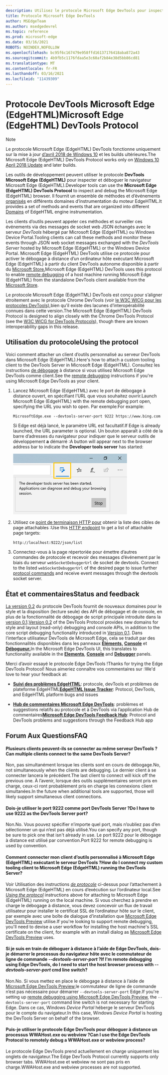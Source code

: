 ```yaml
---
description: Utilisez le protocole Microsoft Edge DevTools pour inspecter et déboguer le navigateur Microsoft Edge (EdgeHTML).
title: Protocole Microsoft Edge DevTools
author: MSEdgeTeam
ms.author: msedgedevrel
ms.topic: reference
ms.prod: microsoft-edge
ms.date: 03/16/2021
ROBOTS: NOINDEX,NOFOLLOW
ms.openlocfilehash: bc95f6c167479e958ffd16137176418aba872a43
ms.sourcegitcommit: 4b9fb5c1176fdaa5e3c60af2b84e38d5bb86cd81
ms.translationtype: MT
ms.contentlocale: fr-FR
ms.lasthandoff: 03/16/2021
ms.locfileid: "11439309"
---
```

# <a name="microsoft-edge-edgehtml-devtools-protocol"></a><span data-ttu-id="10577-103">Protocole DevTools Microsoft Edge (EdgeHTML)</span><span class="sxs-lookup"><span data-stu-id="10577-103">Microsoft Edge (EdgeHTML) DevTools Protocol</span></span>

> [!NOTE]
> <span data-ttu-id="10577-104">Le protocole Microsoft Edge (EdgeHTML) DevTools fonctionne uniquement sur la mise à jour [d’avril 2018 de Windows 10](https://blogs.windows.com/windowsexperience/2018/04/30/how-to-get-the-windows-10-april-2018-update/#5VXkQMU41CJzZPER.97) et les builds ultérieures.</span><span class="sxs-lookup"><span data-stu-id="10577-104">The Microsoft Edge (EdgeHTML) DevTools Protocol works only on [Windows 10 April 2018 Update](https://blogs.windows.com/windowsexperience/2018/04/30/how-to-get-the-windows-10-april-2018-update/#5VXkQMU41CJzZPER.97) and later builds.</span></span>

<span data-ttu-id="10577-105">Les outils de développement peuvent utiliser le protocole **DevTools Microsoft Edge (EdgeHTML)** pour inspecter et déboguer le navigateur Microsoft Edge (EdgeHTML).</span><span class="sxs-lookup"><span data-stu-id="10577-105">Developer tools can use the **Microsoft Edge (EdgeHTML) DevTools Protocol** to inspect and debug the Microsoft Edge (EdgeHTML) browser.</span></span> <span data-ttu-id="10577-106">Il fournit un ensemble de méthodes et d’événements [organisés](0.2/domains/index.md) en différents domaines d’instrumentation du moteur EdgeHTML.</span><span class="sxs-lookup"><span data-stu-id="10577-106">It provides a set of methods and events that are organized into different [Domains](0.2/domains/index.md) of EdgeHTML engine instrumentation.</span></span>

 <span data-ttu-id="10577-107">Les clients d’outils peuvent appeler ces méthodes et surveiller ces événements via des messages de socket web JSON échangés avec le serveur *DevTools* hébergé par Microsoft Edge (EdgeHTML) ou Windows Device Portal.</span><span class="sxs-lookup"><span data-stu-id="10577-107">Tooling clients can call these methods and monitor these events through JSON web socket messages exchanged with the *DevTools Server* hosted by Microsoft Edge (EdgeHTML) or the Windows Device Portal.</span></span> <span data-ttu-id="10577-108">Microsoft Edge (EdgeHTML) DevTools utilise [](0.2/clients.md#microsoft-edge-devtools-preview) ce protocole pour activer le débogage à distance d’un ordinateur hôte exécutant Microsoft Edge (EdgeHTML) à partir du client DevTools autonome disponible à partir du [Microsoft Store.](https://www.microsoft.com/store/p/microsoft-edge-devtools-preview/9mzbfrmz0mnj)</span><span class="sxs-lookup"><span data-stu-id="10577-108">Microsoft Edge (EdgeHTML) DevTools uses this protocol to enable [remote debugging](0.2/clients.md#microsoft-edge-devtools-preview) of a host machine running Microsoft Edge (EdgeHTML) from the standalone DevTools client available from the [Microsoft Store](https://www.microsoft.com/store/p/microsoft-edge-devtools-preview/9mzbfrmz0mnj).</span></span>

<span data-ttu-id="10577-109">Le protocole Microsoft Edge (EdgeHTML) DevTools est conçu pour s’aligner étroitement avec le protocole Chrome DevTools (voir [le W3C WICG pour les protocoles DevTools),](https://github.com/WICG/devtools-protocol/)bien qu’il existe des lacunes d’interopérabilité connues dans cette version.</span><span class="sxs-lookup"><span data-stu-id="10577-109">The Microsoft Edge (EdgeHTML) DevTools Protocol is designed to align closely with the Chrome DevTools Protocol (see the [W3C WICG for DevTools Protocols](https://github.com/WICG/devtools-protocol/)), though there are known interoperability gaps in this release.</span></span>

## <a name="using-the-protocol"></a><span data-ttu-id="10577-110">Utilisation du protocole</span><span class="sxs-lookup"><span data-stu-id="10577-110">Using the protocol</span></span>

<span data-ttu-id="10577-111">Voici comment attacher un client d’outils personnalisé au serveur DevTools dans Microsoft Edge (EdgeHTML).</span><span class="sxs-lookup"><span data-stu-id="10577-111">Here's how to attach a custom tooling client to the DevTools Server in Microsoft Edge (EdgeHTML).</span></span> <span data-ttu-id="10577-112">Consultez les instructions [de débogage](0.2/clients.md#microsoft-edge-devtools-preview) à distance si vous utilisez Microsoft Edge DevTools comme client.</span><span class="sxs-lookup"><span data-stu-id="10577-112">See the [remote debugging](0.2/clients.md#microsoft-edge-devtools-preview) instructions if you're using Microsoft Edge DevTools as your client.</span></span>

1. <span data-ttu-id="10577-113">Lancez Microsoft Edge (EdgeHTML) avec le port de débogage à distance ouvert, en spécifiant l’URL que vous souhaitez ouvrir.</span><span class="sxs-lookup"><span data-stu-id="10577-113">Launch Microsoft Edge (EdgeHTML) with the remote debugging port open, specifying the URL you wish to open.</span></span> <span data-ttu-id="10577-114">Par exemple:</span><span class="sxs-lookup"><span data-stu-id="10577-114">For example:</span></span>

    ```shell
    MicrosoftEdge.exe --devtools-server-port 9222 https://www.bing.com
    ```

    <span data-ttu-id="10577-115">Si Edge est déjà lancé, le paramètre URL est facultatif.</span><span class="sxs-lookup"><span data-stu-id="10577-115">If Edge is already launched, the URL parameter is optional.</span></span> <span data-ttu-id="10577-116">Un bouton apparaît à côté de la barre d’adresses du navigateur pour indiquer que le serveur outils de développement **a** démarré :</span><span class="sxs-lookup"><span data-stu-id="10577-116">A button will appear next to the browser address bar to indicate the **Developer tools server** has started:</span></span>

    ![Serveur des outils de développement](media/developer-tools-server.png) 

2. <span data-ttu-id="10577-118">Utilisez ce [point de terminaison HTTP pour](0.2/http.md) obtenir la liste des cibles de page attachables :</span><span class="sxs-lookup"><span data-stu-id="10577-118">Use this [HTTP endpoint](0.2/http.md) to get a list of attachable page targets:</span></span>

    ```http
    http://localhost:9222/json/list
    ```

3. <span data-ttu-id="10577-119">Connectez-vous à la page répertoriée pour émettre d’autres commandes de protocole et recevoir des messages d’événement par le biais du serveur `webSocketDebuggerUrl` de socket de devtools. [](0.2/domains/index.md)</span><span class="sxs-lookup"><span data-stu-id="10577-119">Connect to the listed `webSocketDebuggerUrl` of the desired page to issue further [protocol commands](0.2/domains/index.md) and receive event messages through the devtools socket server.</span></span>

## <a name="status-and-feedback"></a><span data-ttu-id="10577-120">État et commentaires</span><span class="sxs-lookup"><span data-stu-id="10577-120">Status and feedback</span></span>

<span data-ttu-id="10577-121">[La version 0.2](0.2/index.md) du protocole DevTools fournit de nouveaux domaines pour le style et la disposition (lecture seule) des API de débogage et de console, en plus de la fonctionnalité de débogage de script principale introduite dans la [version 0.1](0.1/index.md).</span><span class="sxs-lookup"><span data-stu-id="10577-121">[Version 0.2](0.2/index.md) of the DevTools Protocol provides new domains for style and layout (read-only) debugging and console APIs, in addition to the core script debugging functionality introduced in [Version 0.1](0.1/index.md).</span></span> <span data-ttu-id="10577-122">Dans l’interface utilisateur DevTools de Microsoft Edge, cela se traduit par des fonctionnalités disponibles dans les panneaux [**Éléments,**](../devtools-guide/elements.md) [**Console**](../devtools-guide/console.md) et [**Débogueur.**](../devtools-guide/debugger.md)</span><span class="sxs-lookup"><span data-stu-id="10577-122">In the Microsoft Edge DevTools UI, this translates to functionality available in the [**Elements**](../devtools-guide/elements.md), [**Console**](../devtools-guide/console.md) and [**Debugger**](../devtools-guide/debugger.md) panels.</span></span>

<span data-ttu-id="10577-123">Merci d’avoir essayé le protocole Edge DevTools !</span><span class="sxs-lookup"><span data-stu-id="10577-123">Thanks for trying the Edge DevTools Protocol!</span></span> <span data-ttu-id="10577-124">Nous aimeriez connaître vos commentaires sur :</span><span class="sxs-lookup"><span data-stu-id="10577-124">We'd love to hear your feedback at:</span></span>

<!-- - [**Microsoft Edge Developer UserVoice**](https://wpdev.uservoice.com/forums/257854-microsoft-edge-developer?category_id=84475): DevTools feature ideas and requests-->  

 - <span data-ttu-id="10577-125">[**Suivi des problèmes EdgeHTML**](https://developer.microsoft.com/microsoft-edge/platform/issues/): protocole, devTools et problèmes de plateforme EdgeHTML</span><span class="sxs-lookup"><span data-stu-id="10577-125">[**EdgeHTML Issue Tracker**](https://developer.microsoft.com/microsoft-edge/platform/issues/): Protocol, DevTools, and EdgeHTML platform bugs and issues</span></span>

 - <span data-ttu-id="10577-126">[**Hub de commentaires Microsoft Edge DevTools**](feedback-hub:?referrer=microsoftEdge&tabID=2&newFeedback=true&ContextId=344): problèmes et suggestions relatifs au protocole et à DevTools via l’application Hub de commentaires</span><span class="sxs-lookup"><span data-stu-id="10577-126">[**Microsoft Edge DevTools Feedback Hub**](feedback-hub:?referrer=microsoftEdge&tabID=2&newFeedback=true&ContextId=344): Protocol and DevTools problems and suggestions through the Feedback Hub app</span></span>

## <a name="faq"></a><span data-ttu-id="10577-127">Forum Aux Questions</span><span class="sxs-lookup"><span data-stu-id="10577-127">FAQ</span></span>

#### <a name="can-multiple-clients-connect-to-the-same-devtools-server"></a><span data-ttu-id="10577-128">Plusieurs clients peuvent-ils se connecter au même serveur DevTools ?</span><span class="sxs-lookup"><span data-stu-id="10577-128">Can multiple clients connect to the same DevTools Server?</span></span>
<span data-ttu-id="10577-129">Non, pas simultanément lorsque les clients sont en cours de débogage.</span><span class="sxs-lookup"><span data-stu-id="10577-129">No, not simultaneously when the clients are debugging.</span></span> <span data-ttu-id="10577-130">Le dernier client à se connecter lancera le précédent.</span><span class="sxs-lookup"><span data-stu-id="10577-130">The last client to connect will kick off the previous one.</span></span> <span data-ttu-id="10577-131">À l’avenir, lorsque des outils supplémentaires seront pris en charge, ceux-ci ront probablement pris en charge les connexions client simultanées.</span><span class="sxs-lookup"><span data-stu-id="10577-131">In the future when additional tools are supported, those will likely support simultaneous client connections.</span></span>

#### <a name="do-i-have-to-use-9222-as-the-devtools-server-port"></a><span data-ttu-id="10577-132">Dois-je utiliser le port 9222 comme port DevTools Server ?</span><span class="sxs-lookup"><span data-stu-id="10577-132">Do I have to use 9222 as the DevTools Server port?</span></span>
<span data-ttu-id="10577-133">Non.</span><span class="sxs-lookup"><span data-stu-id="10577-133">No.</span></span> <span data-ttu-id="10577-134">Vous pouvez spécifier n’importe quel port, mais n’oubliez pas d’en sélectionner un qui n’est pas déjà utilisé.</span><span class="sxs-lookup"><span data-stu-id="10577-134">You can specify any port, though be sure to pick one that isn't already in use.</span></span> <span data-ttu-id="10577-135">Le port 9222 pour le débogage à distance est utilisé par convention.</span><span class="sxs-lookup"><span data-stu-id="10577-135">Port 9222 for remote debugging is used by convention.</span></span>

#### <a name="how-do-i-connect-my-custom-tooling-client-to-microsoft-edge-edgehtml-running-the-devtools-server"></a><span data-ttu-id="10577-136">Comment connecter mon client d’outils personnalisé à Microsoft Edge (EdgeHTML) exécutant le serveur DevTools ?</span><span class="sxs-lookup"><span data-stu-id="10577-136">How do I connect my custom tooling client to Microsoft Edge (EdgeHTML) running the DevTools Server?</span></span>
<span data-ttu-id="10577-137">Voir Utilisation des instructions [*de protocole*](#using-the-protocol) ci-dessus pour l’attachement à Microsoft Edge (EdgeHTML) en cours d’exécution sur l’ordinateur local.</span><span class="sxs-lookup"><span data-stu-id="10577-137">See [*Using the protocol*](#using-the-protocol) instructions above for attaching to Microsoft Edge (EdgeHTML) running on the local machine.</span></span> <span data-ttu-id="10577-138">Si vous cherchez à prendre en charge le débogage à distance, vous devez concevoir un flux de travail utilisateur pour installer le certificat SSL de l’ordinateur hôte sur le client, par exemple avec une boîte de dialogue d’installation que [Microsoft Edge DevTools Preview](./0.2/clients.md#microsoft-edge-devtools-preview) utilise.</span><span class="sxs-lookup"><span data-stu-id="10577-138">If you're looking to support remote debugging, you'll need to devise a user workflow for installing the host machine's SSL certificate on the client, for example with an install dialog as [Microsoft Edge DevTools Preview](./0.2/clients.md#microsoft-edge-devtools-preview) uses.</span></span>

#### <a name="if-im-remote-debugging-using-edge-devtools-do-i-need-to-start-the-host-browser-process-with---devtools-server-port-cmd-line-switch"></a><span data-ttu-id="10577-139">Si je suis en train de déboguer à distance à l’aide de Edge DevTools, dois-je démarrer le processus du navigateur hôte avec le commutateur de ligne de commande *--devtools-server-port* ?</span><span class="sxs-lookup"><span data-stu-id="10577-139">If I'm remote debugging using Edge DevTools, do I need to start the host browser process with *--devtools-server-port* cmd line switch?</span></span> 
<span data-ttu-id="10577-140">Non.</span><span class="sxs-lookup"><span data-stu-id="10577-140">No.</span></span> <span data-ttu-id="10577-141">Si vous mettez en place le débogage à distance à l’aide de [Microsoft Edge DevTools Preview,](./0.2/clients.md#microsoft-edge-devtools-preview)le commutateur de ligne de commande n’est pas nécessaire pour démarrer `--devtools-server-port` Edge.</span><span class="sxs-lookup"><span data-stu-id="10577-141">If you're setting up [remote debugging using Microsoft Edge DevTools Preview](./0.2/clients.md#microsoft-edge-devtools-preview), the `--devtools-server-port` command line switch is not necessary for starting Edge.</span></span> <span data-ttu-id="10577-142">Dans ce cas, Windows *Device Portal* héberge le serveur DevTools pour le compte du navigateur.</span><span class="sxs-lookup"><span data-stu-id="10577-142">In this case, Windows *Device Portal* is hosting the DevTools Server on behalf of the browser.</span></span>

#### <a name="can-i-use-the-edge-devtools-protocol-to-remotely-debug-a-wwahostexe-or-webview-process"></a><span data-ttu-id="10577-143">Puis-je utiliser le protocole Edge DevTools pour déboguer à distance un processus WWAHost.exe ou webview ?</span><span class="sxs-lookup"><span data-stu-id="10577-143">Can I use the Edge DevTools Protocol to remotely debug a WWAHost.exe or webview process?</span></span>
<span data-ttu-id="10577-144">Le protocole Edge DevTools prend actuellement en charge uniquement les onglets de navigateur.</span><span class="sxs-lookup"><span data-stu-id="10577-144">The Edge DevTools Protocol currently supports only browser tabs.</span></span> <span data-ttu-id="10577-145">WWAHost.exe et webview ne sont pas pris en charge.</span><span class="sxs-lookup"><span data-stu-id="10577-145">WWAHost.exe and webview processes are not supported.</span></span>
